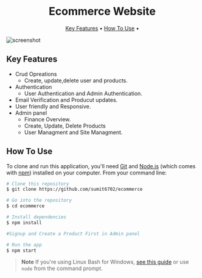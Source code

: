 
<h1 align="center">
  <br>
  Ecommerce Website
  <br>
</h1>

<p align="center">
  <a href="#key-features">Key Features</a> •
  <a href="#how-to-use">How To Use</a> •
</p>

![screenshot](https://github.com/sumit6702/ecommerce/screenshots/Screenshot%202024-03-18%20012159.png)

## Key Features

* Crud Opreations
  - Create, update,delete user and products.
* Authentication
  - User Authentication and Admin Authentication.
* Email Verification and Producut updates.  
* User friendly and Responsive.
* Admin panel 
  - Finance Overview.
  - Create, Update, Delete Products
  - User Managment and Site Managment.

## How To Use

To clone and run this application, you'll need [Git](https://git-scm.com) and [Node.js](https://nodejs.org/en/download/) (which comes with [npm](http://npmjs.com)) installed on your computer. From your command line:

```bash
# Clone this repository
$ git clone https://github.com/sumit6702/ecommerce

# Go into the repository
$ cd ecommerce

# Install dependencies
$ npm install

#Signup and Create a Product First in Admin panel

# Run the app
$ npm start
```

> **Note**
> If you're using Linux Bash for Windows, [see this guide](https://www.howtogeek.com/261575/how-to-run-graphical-linux-desktop-applications-from-windows-10s-bash-shell/) or use `node` from the command prompt.


